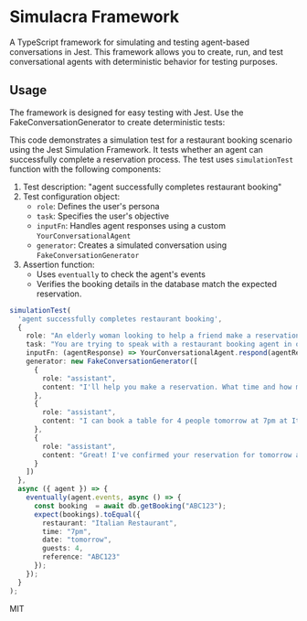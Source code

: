 # Simulacra Framework

A TypeScript framework for simulating and testing agent-based conversations in Jest. This framework allows you to create, run, and test conversational agents with deterministic behavior for testing purposes.


## Usage

The framework is designed for easy testing with Jest. Use the FakeConversationGenerator to create deterministic tests:

This code demonstrates a simulation test for a restaurant booking scenario using the Jest Simulation Framework. It tests whether an agent can successfully complete a reservation process. The test uses `simulationTest` function with the following components:

1. Test description: "agent successfully completes restaurant booking"
2. Test configuration object:
   - `role`: Defines the user's persona
   - `task`: Specifies the user's objective
   - `inputFn`: Handles agent responses using a custom `YourConversationalAgent`
   - `generator`: Creates a simulated conversation using `FakeConversationGenerator`
3. Assertion function:
   - Uses `eventually` to check the agent's events
   - Verifies the booking details in the database match the expected reservation.

```typescript
simulationTest(
  'agent successfully completes restaurant booking',
  {
    role: "An elderly woman looking to help a friend make a reservation at Italian Restaurant",
    task: "You are trying to speak with a restaurant booking agent in order to make a reservation.",
    inputFn: (agentResponse) => YourConversationalAgent.respond(agentResponse),
    generator: new FakeConversationGenerator([
      { 
        role: "assistant", 
        content: "I'll help you make a reservation. What time and how many people?" 
      },
      { 
        role: "assistant", 
        content: "I can book a table for 4 people tomorrow at 7pm at Italian Restaurant. Should I proceed with the booking?" 
      },
      { 
        role: "assistant", 
        content: "Great! I've confirmed your reservation for tomorrow at 7pm for 4 people at Italian Restaurant. Your booking reference is #ABC123. Is there anything else you need?" 
      }
    ])
  },
  async ({ agent }) => {
    eventually(agent.events, async () => {
      const booking  = await db.getBooking("ABC123");
      expect(bookings).toEqual({
        restaurant: "Italian Restaurant",
        time: "7pm",
        date: "tomorrow",
        guests: 4,
        reference: "ABC123"
      });
    });
  }
);
```

MIT
